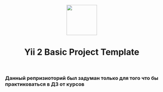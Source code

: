 <p align="center">
    <a href="https://github.com/yiisoft" target="_blank">
        <img src="https://avatars0.githubusercontent.com/u/993323" height="100px">
    </a>
    <h1 align="center">Yii 2 Basic Project Template</h1>
    <br>
</p>

<h3>Данный репризиоторий был задуман только для того что бы практиковаться в ДЗ от курсов</h3>
